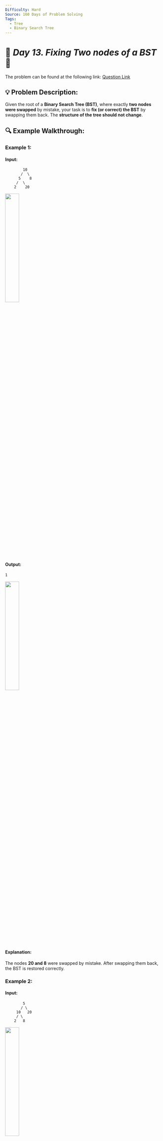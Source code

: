 ```yaml
---
Difficulty: Hard
Source: 160 Days of Problem Solving
Tags:
  - Tree
  - Binary Search Tree
---
```


# 🚀 _Day 13. Fixing Two nodes of a BST_ 🧠

The problem can be found at the following link: [Question Link](https://www.geeksforgeeks.org/batch/gfg-160-problems/track/tree-gfg-160/problem/fixed-two-nodes-of-a-bst)

## 💡 **Problem Description:**

Given the root of a **Binary Search Tree (BST)**, where exactly **two nodes were swapped** by mistake, your task is to **fix (or correct) the BST** by swapping them back. The **structure of the tree should not change**.

## 🔍 **Example Walkthrough:**

### **Example 1:**

#### **Input:**

```
        10
       /  \
      5    8
     /  \
    2    20
```

<img src="https://github.com/user-attachments/assets/b3a4854c-a13c-49a4-89ec-f21dd98fbade" width="30%">

#### **Output:**

```
1
```

<img src="https://github.com/user-attachments/assets/eec53814-0d5d-4047-b24c-f4be44041eb7" width="30%">

#### **Explanation:**

The nodes **20 and 8** were swapped by mistake. After swapping them back, the BST is restored correctly.

### **Example 2:**

#### **Input:**

```
        5
       / \
     10   20
     / \
    2   8
```

<img src="https://github.com/user-attachments/assets/de261078-d5c2-4412-ae17-8afb5cf71937" width="30%">

#### **Output:**

```
1
```

<img src="https://github.com/user-attachments/assets/6f588971-07ab-4702-8e1b-4756ba0123a4" width="30%">

#### **Explanation:**

The nodes **10 and 5** were swapped by mistake. After swapping them back, the BST is restored correctly.

### **Constraints:**

- $\(1 \leq \text{Number of Nodes} \leq 10^3\)$

## 🎯 **My Approach:**

### **Optimized Inorder Traversal (`O(N)` Time, `O(H)` Space)**

1. **Use an inorder traversal** to detect swapped nodes in the BST.
2. **Identify the two misplaced nodes:**
   - If a node appears **larger than the next node**, it's incorrectly placed.
   - Track the **first misplaced node** and the **second misplaced node**.
3. **Swap the values of the two misplaced nodes** to restore the BST.

### **Algorithm Steps:**

1. **Perform an inorder traversal** to find the two misplaced nodes.
2. If the first misplaced node is found, store it in `first`.
3. If a second misplaced node is found later, store it in `last`.
4. If there's no second misplaced node, use the `middle` node instead.
5. **Swap the values** of the two misplaced nodes.

## 🕒 **Time and Auxiliary Space Complexity**

- **Expected Time Complexity:** `O(N)`, since we traverse each node once.
- **Expected Auxiliary Space Complexity:** `O(H)`, due to the recursion stack in the inorder traversal.

## 📝 **Solution Code**

## Code (C++)

```cpp
class Solution {
public:
    void correctBST(Node* root) {
        Node *first = nullptr, *middle = nullptr, *last = nullptr, *prev = nullptr;
        function<void(Node*)> inorder = [&](Node* node) {
            if (!node) return;
            inorder(node->left);
            if (prev && node->data < prev->data) {
                if (!first) first = prev, middle = node;
                else last = node;
            }
            prev = node;
            inorder(node->right);
        };
        inorder(root);
        swap(first->data, last ? last->data : middle->data);
    }
};
```

<details>
  <summary><h2 align="center">🌲 Alternative Approaches</h2></summary>

## **2️⃣ Iterative Inorder Traversal (Stack)**

### **Approach**

1. **Use a stack for inorder traversal** (instead of recursion).
2. **Detect swapped nodes** by checking the inorder order.
3. **Swap the incorrect nodes back** to restore the BST.

```cpp
class Solution {
public:
    void correctBST(Node* root) {
        stack<Node*> st;
        Node *first = nullptr, *middle = nullptr, *last = nullptr, *prev = nullptr;

        while (!st.empty() || root) {
            while (root) {
                st.push(root);
                root = root->left;
            }
            root = st.top(); st.pop();
            if (prev && root->data < prev->data) {
                if (!first) first = prev, middle = root;
                else last = root;
            }
            prev = root;
            root = root->right;
        }

        swap(first->data, last ? last->data : middle->data);
    }
};
```

🔹 **Avoids recursion stack overflow issues using an explicit stack.**

## **3️⃣ Morris Traversal (`O(1)` Space)**

### **Approach**

1. **Use Morris Traversal** to perform an **inorder traversal without extra space**.
2. **Identify misplaced nodes** while modifying the BST structure temporarily.
3. **Restore the BST by swapping the misplaced nodes.**

```cpp
class Solution {
public:
    void correctBST(Node* root) {
        Node *first = nullptr, *middle = nullptr, *last = nullptr, *prev = nullptr;

        while (root) {
            if (!root->left) {
                if (prev && root->data < prev->data) {
                    if (!first) first = prev, middle = root;
                    else last = root;
                }
                prev = root;
                root = root->right;
            } else {
                Node* pre = root->left;
                while (pre->right && pre->right != root) pre = pre->right;
                if (!pre->right) {
                    pre->right = root;
                    root = root->left;
                } else {
                    pre->right = nullptr;
                    if (prev && root->data < prev->data) {
                        if (!first) first = prev, middle = root;
                        else last = root;
                    }
                    prev = root;
                    root = root->right;
                }
            }
        }
        swap(first->data, last ? last->data : middle->data);
    }
};
```

🔹 **Uses `O(1)` space without recursion or extra stack.**

## **Comparison of Approaches**

| **Approach**          | ⏱️ **Time Complexity** | 🗂️ **Space Complexity** | ⚡ **Method**  | ✅ **Pros**                   | ⚠️ **Cons**                 |
| --------------------- | ---------------------- | ----------------------- | -------------- | ----------------------------- | --------------------------- |
| **Recursive Inorder** | 🟢 `O(N)`              | 🟡 `O(H)`               | Recursion      | Simple and easy to implement  | Uses recursion stack space  |
| **Iterative Inorder** | 🟢 `O(N)`              | 🟡 `O(H)`               | Stack-based    | Avoids recursion depth issues | Uses extra memory for stack |
| **Morris Traversal**  | 🟢 `O(N)`              | 🟢 `O(1)`               | No extra space | No additional memory needed   | Modifies tree temporarily   |

## 💡 **Best Choice?**

- ✅ **For space efficiency:** Morris Traversal (`O(1)` space).
- ✅ **For simplicity:** Recursive Inorder Traversal.
- ✅ **For large trees:** Iterative Inorder Traversal avoids recursion depth issues.

</details>

## Code (Java)

```java
class Solution {
    Node first, middle, last, prev;

    void inorder(Node root) {
        if (root == null) return;
        inorder(root.left);
        if (prev != null && root.data < prev.data) {
            if (first == null) {
                first = prev;
                middle = root;
            } else {
                last = root;
            }
        }
        prev = root;
        inorder(root.right);
    }

    void correctBST(Node root) {
        first = middle = last = prev = null;
        inorder(root);
        int temp = first.data;
        first.data = (last != null) ? last.data : middle.data;
        if (last != null) last.data = temp;
        else middle.data = temp;
    }
}
```

## Code (Python)

```python
class Solution:
    def correctBST(self, root):
        self.first = self.middle = self.last = self.prev = None

        def inorder(node):
            if not node:
                return
            inorder(node.left)
            if self.prev and node.data < self.prev.data:
                if not self.first:
                    self.first, self.middle = self.prev, node
                else:
                    self.last = node
            self.prev = node
            inorder(node.right)

        inorder(root)
        self.first.data, (self.last or self.middle).data = (self.last or self.middle).data, self.first.data
```

## 🎯 **Contribution and Support:**

For discussions, questions, or doubts related to this solution, feel free to connect on LinkedIn: [Any Questions](https://www.linkedin.com/in/patel-hetkumar-sandipbhai-8b110525a/). Let’s make this learning journey more collaborative!

⭐ If you find this helpful, please give this repository a star! ⭐

---

<div align="center">
  <h3><b>📍Visitor Count</b></h3>
</div>

<p align="center">
  <img src="https://profile-counter.glitch.me/Hunterdii/count.svg" />
</p>
